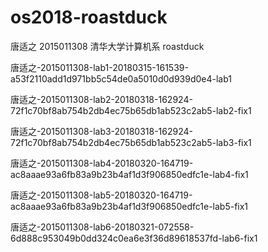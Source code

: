 # os2018-roastduck

唐适之  2015011308  清华大学计算机系    roastduck

唐适之-2015011308-lab1-20180315-161539-a53f2110add1d971bb5c54de0a5010d0d939d0e4-lab1

唐适之-2015011308-lab2-20180318-162924-72f1c70bf8ab754b2db4ec75b65db1ab523c2ab5-lab2-fix1

唐适之-2015011308-lab3-20180318-162924-72f1c70bf8ab754b2db4ec75b65db1ab523c2ab5-lab3-fix1

唐适之-2015011308-lab4-20180320-164719-ac8aaae93a6fb83a9b23b4af1d3f906850edfc1e-lab4-fix1

唐适之-2015011308-lab5-20180320-164719-ac8aaae93a6fb83a9b23b4af1d3f906850edfc1e-lab5-fix1

唐适之-2015011308-lab6-20180321-072558-6d888c953049b0dd324c0ea6e3f36d89618537fd-lab6-fix1
